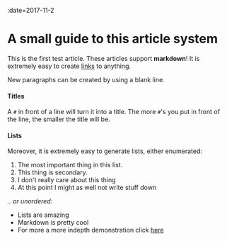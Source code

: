 :date=2017-11-2
# A small guide to this article system

This is the first test article.
These articles support __markdown__! It is extremely easy to create
[links](https://google.com) to anything.

New paragraphs can be created by using a blank line.

#### Titles

A `#` in front of a line will turn it into a title. The more `#`'s you put in front of
the line, the smaller the title will be.

#### Lists

Moreover, it is extremely easy to generate lists, either enumerated:

1. The most important thing in this list.
2. This thing is secondary.
3. I don't really care about this thing
4. At this point I might as well not write stuff down

*.. or unordered:*

- Lists are amazing
- Markdown is pretty cool
- For more a more indepth demonstration click [here](https://guides.github.com/features/mastering-markdown/)
